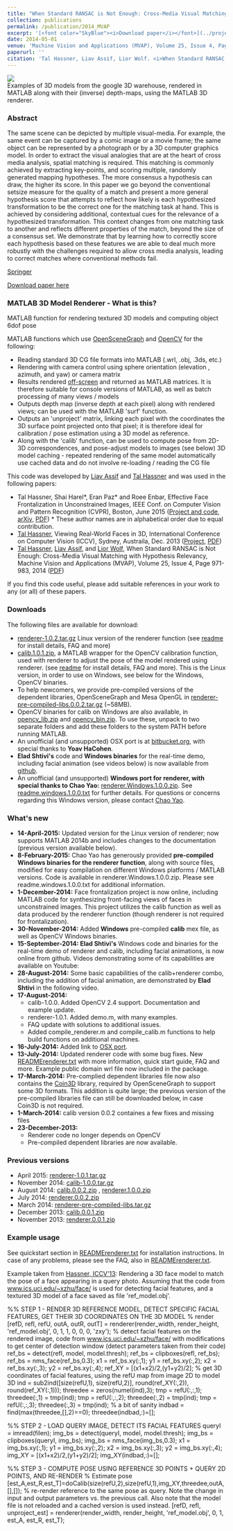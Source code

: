 ```yaml
---
title: "When Standard RANSAC is Not Enough: Cross-Media Visual Matching with Hypothesis Relevancy"
collection: publications
permalink: /publication/2014_MVAP
excerpt: '[<font color="SkyBlue"><i>Download paper</i></font>](../projects/MVAP13/HasserAssifWolf_MVAP13.pdf)'
date: 2014-05-01
venue: 'Machine Vision and Applications (MVAP), Volume 25, Issue 4, Page 971-983'
paperurl: ''
citation: 'Tal Hassner, Liav Assif, Lior Wolf. <i>When Standard RANSAC is Not Enough: Cross-Media Visual Matching with Hypothesis Relevancy.</i> Machine Vision and Applications (MVAP), Volume 25, Issue 4, Page 971-983, 2014.'
---
```


<img src='../projects/poses/renderes_and_depths.png'></br>
Examples of 3D models from the google 3D warehouse, rendered in MATLAB along with their (inverse) depth-maps, using the MATLAB 3D renderer.

### Abstract
The same scene can be depicted by multiple visual-media. For example, the same event can be captured by a comic image or a movie frame; the same object can be represented by a photograph or by a 3D computer graphics model. In order to extract the visual analogies that are at the heart of cross media analysis, spatial matching is required. This matching is commonly achieved by extracting key-points, and scoring multiple, randomly generated mapping hypotheses. The more consensus a hypothesis can draw, the higher its score. 
In this paper we go beyond the conventional setsize measure for the quality of a match and present a more general hypothesis score that attempts to reflect how likely is each hypothesized transformation to be the correct one for the matching task at hand. This is achieved by considering additional, contextual cues for the relevance of a hypothesized transformation. This context changes from one matching task to another and reflects different properties of the match, beyond the size of a consensus set. We demonstrate that by learning how to correctly score each hypothesis based on these features we are able to deal much more robustly with the challenges required to allow cross media analysis, leading to correct matches where conventional methods fail.


[Springer](https://link.springer.com/article/10.1007%2Fs00138-013-0571-4)

[Download paper here](../projects/MVAP13/HasserAssifWolf_MVAP13.pdf)

### MATLAB 3D Model Renderer - What is this?
MATLAB function for rendering textured 3D models and computing object 6dof pose

MATLAB functions which use [OpenSceneGraph](http://www.openscenegraph.org/) and [OpenCV](http://opencv.org/) for the following:
- Reading standard 3D CG file formats into MATLAB (.wrl, .obj, .3ds, etc.)
- Rendering with camera control using sphere orientation (elevation , azimuth, and yaw) or camera matrix
- Results rendered <u>off-screen</u> and returned as MATLAB matrices. It is therefore suitable for console versions of MATLAB, as well as batch processing of many views / models
- Outputs depth map (inverse depth at each pixel) along with rendered views; can be used with the MATLAB 'surf' function.
- Outputs an 'unproject' matrix, linking each pixel with the coordinates the 3D surface point projected onto that pixel; it is therefore ideal for calibration / pose estimation using a 3D model as reference.
- Along with the 'calib' function, can be used to compute pose from 2D-3D correspondences, and pose-adjust models to images (see below)
3D model caching - repeated rendering of the same model automatically use cached data and do not involve re-loading / reading the CG file

This code was developed by [Liav Assif](liav.assif@gmail.com) and [Tal Hassner](https://osnathassner.github.io/talhassner/) and was used in the following papers:
- Tal Hassner, Shai Harel*, Eran Paz* and Roee Enbar, Effective Face Frontalization in Unconstrained Images, IEEE Conf. on Computer Vision and Pattern Recognition (CVPR), Boston, June 2015 ([Project and code](./2015_CVPR_1), [arXiv](http://arxiv.org/abs/1411.7964), [PDF](http://arxiv.org/pdf/1411.7964v1.pdf))
\* These author names are in alphabetical order due to equal contribution.
- [Tal Hassner](https://osnathassner.github.io/talhassner/), Viewing Real-World Faces in 3D, International Conference on Computer Vision (ICCV), Sydney, Austraila, Dec. 2013 ([Project](./2013_ICCV), [PDF](../projects/ViewFaces3D/HassnerICCV2013preprint.pdf))
- [Tal Hassner](https://osnathassner.github.io/talhassner/), [Liav Assif](liav.assif@gmail.com), and [Lior Wolf](http://www.cs.tau.ac.il/~wolf/), When Standard RANSAC is Not Enough: Cross-Media Visual Matching with Hypothesis Relevancy, Machine Vision and Applications (MVAP), Volume 25, Issue 4, Page 971-983, 2014 ([PDF](../projects/RANSAC/HasserAssifWolfMVAP13.pdf))

If you find this code useful, please add suitable references in your work to any (or all) of these papers.  

### Downloads
The following files are available for download:
- [renderer-1.0.2.tar.gz](../projects/poses/renderer-1.0.2.tar.gz) Linux version of the renderer function (see [readme](../projects/poses/readme.txt) for install details, FAQ and more)
- [calib.1.0.1.zip](../projects/poses/calib.1.0.1.zip), a MATLAB wrapper for the OpenCV calibration function, used with renderer to adjust the pose of the model rendered using renderer. (see [readme](../projects/poses/readme.txt) for install details, FAQ and more). This is the Linux version, in order to use on Windows, see below for the Windows, OpenCV binaries.
- To help newcomers, we provide pre-compiled versions of the dependent libraries, OpenSceneGraph and Mesa OpenGL in [renderer-pre-compiled-libs.0.0.2.tar.gz](https://www.openu.ac.il/home/hassner/projects/poses/renderer-pre-compiled-libs.0.0.2.tar.gz) (~58MB).
- OpenCV binaries for calib on Windows are also available, in [opencv_lib.zip](https://www.openu.ac.il/home/hassner/projects/poses/opencv_lib.zip) and [opencv_bin.zip](https://www.openu.ac.il/home/hassner/projects/poses/opencv_bin.zip). To use these, unpack to two separate folders and add these folders to the system PATH before running MATLAB.
- An unofficial (and unsupported) OSX port is at [bitbucket.org](https://bitbucket.org/yhacohen/matlab-renderer/), with special thanks to <b>Yoav HaCohen</b>.
- <b>Elad Shtivi's</b> code and <b>Windows binaries</b> for the real-time demo, including facial animation (see videos below) is now available from [github](https://github.com/eshtivi/Poses).
- An unofficial (and unsupported) <b>Windows port for renderer, with special thanks to Chao Yao:</b> [renderer.Windows.1.0.0.zip](../projects/poses/renderer.Windows.1.0.0.zip). See [readme.windows.1.0.0.txt](https://www.openu.ac.il/home/hassner/projects/poses/readme.windows.1.0.0.txt) for further details. For questions or concerns regarding this Windows version, please contact [Chao Yao](leonhartyao@gmail.com).

### What's new 
- <b>14-April-2015:</b> Updated version for the Linux version of renderer; now supports MATLAB 2014b and includes changes to the documentation (previous version available below).
- <b>8-February-2015:</b> Chao Yao has generously provided <b>pre-compiled Windows binaries for the renderer function</b>, along with source files, modified for easy compilation on different Windows platforms / MATLAB versions. Code is available in renderer.Windows.1.0.0.zip. Please see readme.windows.1.0.0.txt for additional information.  
- <b>1-December-2014:</b> Face frontalization project is now online, including MATLAB code for synthesizing front-facing views of faces in unconstrained images. This project utilizes the calib function as well as data produced by the renderer function (though renderer is not required for frontalization). 
- <b>30-November-2014:</b> Added <b>Windows</b> pre-compiled <b>calib</b> mex file, as well as OpenCV Windows binaries. 
- <b>15-September-2014: Elad Shtivi's</b> Windows code and binaries for the real-time demo of renderer and calib, including facial animations, is now online from github. Videos demonstrating some of its capabilities are available on Youtube:
- <b>28-August-2014:</b> Some basic capabilities of the calib+renderer combo, including the addition of facial animation, are demonstrated by <b>Elad Shtivi</b> in the following video.
- <b>17-August-2014:</b>
  - calib-1.0.0. Added OpenCV 2.4 support. Documentation and example update.
  - renderer-1.0.1. Added demo.m, with many examples.
  - FAQ update with solutions to additional issues.
  - Added compile_renderer.m and compile_calib.m functions to help build functions on additional machines. 
- <b>16-July-2014:</b> Added link to [OSX port](https://bitbucket.org/yhacohen/matlab-renderer/).
- <b>13-July-2014:</b> Updated renderer code with some bug fixes. New [READMErenderer.txt](../projects/poses/READMErenderer.txt) with more information, quick start guide, FAQ and more. Example public domain wrl file now included in the package.
- <b>17-March-2014:</b> Pre-complied dependent libraries file now also contains the [Coin3D](http://www.coin3d.org/) library, required by OpenSceneGraph to support some 3D formats. This addition is quite large; the previous version of the pre-compiled libraries file can still be downloaded below, in case Coin3D is not required. 
- <b>1-March-2014:</b> calib version 0.0.2 containes a few fixes and missing files
- <b>23-December-2013:</b>
  - Renderer code no longer depends on OpenCV
  - Pre-compiled dependent libraries are now available.

### Previous versions
- April    2015: [renderer-1.0.1.tar.gz](../projects/poses/renderer-1.0.1.tar.gz)
- November 2014: [calib-1.0.0.tar.gz](../projects/poses/calib-1.0.0.tar.gz)
- August   2014: [calib.0.0.2.zip](../projects/poses/calib.0.0.2.zip) , [renderer.1.0.0.zip](../projects/poses/renderer.1.0.0.zip)
- July     2014: [renderer.0.0.2.zip](../projects/poses/renderer.0.0.2.zip)
- March    2014: [renderer-pre-compiled-libs.tar.gz](../projects/poses/renderer-pre-compiled-libs.tar.gz)
- December 2013: [calib.0.0.1.zip](../projects/poses/calib.0.0.1.zip)
- November 2013: [renderer.0.0.1.zip](../projects/poses/renderer.0.0.1.zip)

### Example usage
See quickstart section in [READMErenderer.txt](../projects/poses/READMErenderer.txt) for installation instructions. In case of any problems, please see the FAQ, also in [READMErenderer.txt](../projects/poses/READMErenderer.txt). 

Example taken from [Hassner, ICCV'13](./2013_ICCV): Rendering a 3D face model to match the pose of a face appearing in a query photo. Assuming that the code from www.ics.uci.edu/~xzhu/face/ is used for detecting facial features, and a textured 3D model of a face saved as file 'ref_model.obj'. 

%% STEP 1 - RENDER 3D REFERENCE MODEL, DETECT SPECIFIC FACIAL FEATURES, GET THEIR 3D COORDINATES ON THE 3D MODEL
% render 
\[refD, refI, refU, outA, outR, outT] = renderer(render_width, render_height, 'ref_model.obj', 0, 1, 1, 0, 0, 0, 'zxy'); 
% detect facial features on the rendered image, code from www.ics.uci.edu/~xzhu/face/ with modifications to get center of detection window (detect parameters taken from their code)
ref_bs = detect(refI, model, model.thresh);
ref_bs = clipboxes(refI, ref_bs);
ref_bs = nms_face(ref_bs,0.3);
x1 = ref_bs.xy(:,1);
y1 = ref_bs.xy(:,2);
x2 = ref_bs.xy(:,3);
y2 = ref_bs.xy(:,4);
ref_XY = \[(x1+x2)/2,(y1+y2)/2];
% get 3D coordinates of facial features, using the refU map from image 2D to model 3D
ind = sub2ind(\[size(refU,1), size(refU,2)], round(ref_XY(:,2)), round(ref_XY(:,1)));
threedee = zeros(numel(ind),3);
tmp = refU(:,:,1);
threedee(:,1) = tmp(ind);
tmp = refU(:,:,2);
threedee(:,2) = tmp(ind);
tmp = refU(:,:,3);
threedee(:,3) = tmp(ind);
% a bit of sanity
indbad = find(max(threedee,[],2)==0);
threedee(indbad,:)=\[];


%% STEP 2 - LOAD QUERY IMAGE, DETECT ITS FACIAL FEATURES
queryI = imread(filen);
img_bs = detect(queryI, model, model.thresh);
img_bs = clipboxes(queryI, img_bs);
img_bs = nms_face(img_bs,0.3);
x1 = img_bs.xy(:,1);
y1 = img_bs.xy(:,2);
x2 = img_bs.xy(:,3);
y2 = img_bs.xy(:,4);
img_XY = \[(x1+x2)/2,(y1+y2)/2];
img_XY(indbad,:)=[];


%% STEP 3 - COMPUTE POSE USING REFERENCE 3D POINTS + QUERY 2D POINTS, AND RE-RENDER
% Estimate pose
\[est_A,est_R,est_T]=doCalib(size(refU,2),size(refU,1),img_XY,threedee,outA,\[],\[]);
% re-render reference to the same pose as query. Note the change in input and output parameters vs. the previous call. Also note that the model file is not reloaded and a cached version is used instead.
\[refD, refI, unproject_est] = renderer(render_width, render_height, 'ref_model.obj', 0, 1, est_A, est_R, est_T); 


